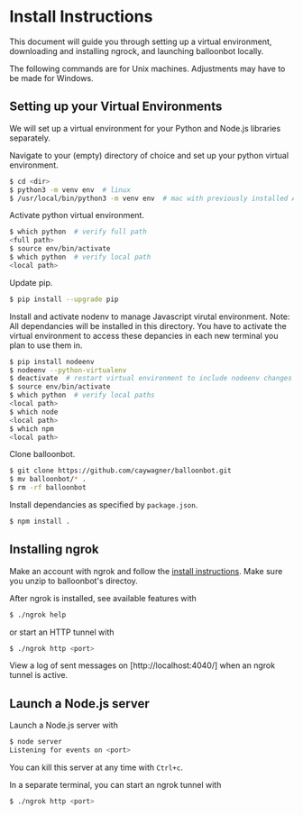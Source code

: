 # Install Instructions

This document will guide you through setting up a virtual environment, downloading and installing ngrock, and launching balloonbot locally.

The following commands are for Unix machines. Adjustments may have to be made for Windows.

## Setting up your Virtual Environments

We will set up a virtual environment for your Python and Node.js libraries separately.

Navigate to your (empty) directory of choice and set up your python virtual environment.

```bash
$ cd <dir>
$ python3 -m venv env  # linux
$ /usr/local/bin/python3 -m venv env  # mac with previously installed Anaconda distribution, use full path
```

Activate python virtual environment.

```bash
$ which python  # verify full path
<full path>
$ source env/bin/activate
$ which python  # verify local path
<local path>
```

Update pip.

```bash
$ pip install --upgrade pip
```

Install and activate nodenv to manage Javascript virutal environment.
Note: All dependancies will be installed in this directory. You have to activate the virtual environment to access these depancies in each new terminal you plan to use them in.

```bash
$ pip install nodeenv
$ nodeenv --python-virtualenv
$ deactivate  # restart virtual environment to include nodeenv changes
$ source env/bin/activate
$ which python  # verify local paths
<local path>
$ which node
<local path>
$ which npm
<local path>
```

Clone balloonbot.

```bash
$ git clone https://github.com/caywagner/balloonbot.git
$ mv balloonbot/* .
$ rm -rf balloonbot
```

Install dependancies as specified by `package.json`.

```bash
$ npm install .
```

## Installing ngrok

Make an account with ngrok and follow the [install instructions](https://dashboard.ngrok.com/get-started). Make sure you unzip to balloonbot's directoy.

After ngrok is installed, see available features with

```bash
$ ./ngrok help
```

or start an HTTP tunnel with

```bash
$ ./ngrok http <port>
```

View a log of sent messages on [http://localhost:4040/] when an ngrok tunnel is active. 

## Launch a Node.js server

Launch a Node.js server with

```bash
$ node server
Listening for events on <port>
```

You can kill this server at any time with `Ctrl+c`.

In a separate terminal, you can start an ngrok tunnel with

```bash
$ ./ngrok http <port>
```
